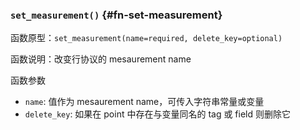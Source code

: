 
### `set_measurement()` {#fn-set-measurement}

函数原型：`set_measurement(name=required, delete_key=optional)`

函数说明：改变行协议的 mesaurement name

函数参数

- `name`: 值作为 mesaurement name，可传入字符串常量或变量
- `delete_key`: 如果在 point 中存在与变量同名的 tag 或 field 则删除它

